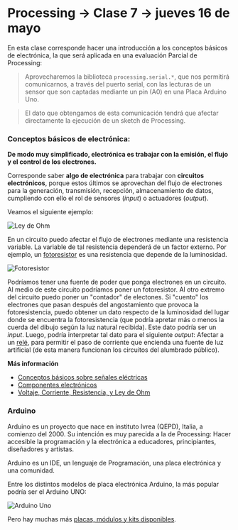# Processing → Clase 7 → jueves 16 de mayo

En esta clase corresponde hacer una introducción a los conceptos básicos de electrónica, la que será aplicada en una evaluación Parcial de Processing: 

> Aprovecharemos la biblioteca `processing.serial.*`, que nos permitirá comunicarnos, a través del puerto serial, con las lecturas de un sensor que son captadas mediante un pin (A0) en una Placa Arduino Uno.

> El dato que obtengamos de esta comunicación tendrá que afectar directamente la ejecución de un sketch de Processing. 


### Conceptos básicos de electrónica: 

**De modo muy simplificado, electrónica es trabajar con la emisión, el flujo y el control de los electrones.**

Corresponde saber **algo de electrónica** para trabajar con **circuitos electrónicos**, porque estos últimos se aprovechan del flujo de electrones para la generación, transmisión, recepción, almacenamiento de datos, cumpliendo con ello el rol de sensores (*input*) o actuadores (*output*).

Veamos el siguiente ejemplo:

![Ley de Ohm](https://www.build-electronic-circuits.com/wp-content/uploads/2014/09/Ohms-law-cartoon-cropped.jpg)

En un circuito puedo afectar el flujo de electrones mediante una resistencia variable. La variable de tal resistencia dependerá de un factor externo. Por ejemplo, un [fotoresistor](https://es.wikipedia.org/wiki/Fotorresistor) es una resistencia que depende de la luminosidad.

![Fotoresistor](http://e-ducativa.catedu.es/44700165/aula/archivos/repositorio/1000/1106/html/20070822klpingtcn_247iessco.jpg)

Podríamos tener una fuente de poder que ponga electrones en un circuito. Al medio de este circuito podríamos poner un fotoresistor. Al otro extremo del circuito puedo poner un "contador" de electones. Si "cuento" los electrones que pasan después del angostamiento que provoca la fotoresistencia, puedo obtener un dato respecto de la luminosidad del lugar donde se encuentra la fotoresistencia (que podría apretar más o menos la cuerda del dibujo según la luz natural recibida). Este dato podría ser un *input*. Luego, podría interpretar tal dato para el siguiente *output*: Afectar a un [relé](https://es.wikipedia.org/wiki/Rel%C3%A9), para permitir el paso de corriente que encienda una fuente de luz artificial (de esta manera funcionan los circuitos del alumbrado público).

**Más información**

- [Conceptos básicos sobre señales eléctricas](http://www.arduino.utfsm.cl/1-conceptos-de-electronica-basica/)
- [Componentes electrónicos](https://aprendiendoarduino.wordpress.com/tag/ley-de-ohm/)
- [Voltaje, Corriente, Resistencia, y Ley de Ohm](http://cursos.mcielectronics.cl/voltaje-corriente-resistencia-y-ley-de-ohm/)


### Arduino


Arduino es un proyecto que nace en instituto Ivrea (QEPD), Italia, a comienzo del 2000. Su intención es muy parecida a la de Processing: Hacer accesible la programación y la electrónica a educadores, principiantes, diseñadores y artistas.

Arduino es un IDE, un lenguaje de Programación, una placa electrónica y una comunidad. 

Entre los distintos modelos de placa electrónica Arduino, la más popular podría ser el Arduino UNO:

![Arduino Uno](https://www.prometec.net/wp-content/uploads/2015/01/Arduino-UNO-frontal.jpg)

Pero hay muchas más [placas, módulos y kits disponibles](https://store.arduino.cc/usa/arduino/boards-modules). 




